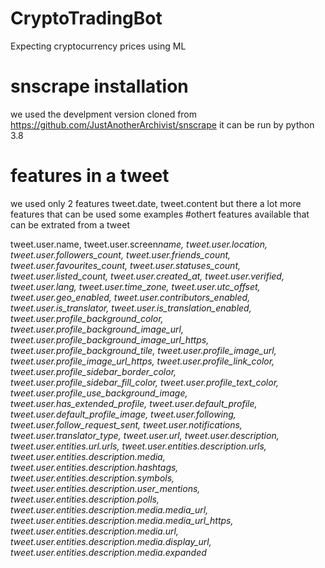 # CryptoTradingBot

Expecting cryptocurrency prices using ML

# snscrape installation

we used the develpment version cloned from https://github.com/JustAnotherArchivist/snscrape
it can be run by python 3.8

# features in a tweet

we used only 2 features tweet.date, tweet.content
but there a lot more features that can be used some examples
#othert features available that can be extrated from a tweet

tweet.user.name, tweet.user.screen*name, tweet.user.location, tweet.user.followers_count, tweet.user.friends_count, tweet.user.favourites_count, tweet.user.statuses_count, tweet.user.listed_count, tweet.user.created_at, tweet.user.verified, tweet.user.lang, tweet.user.time_zone, tweet.user.utc_offset, tweet.user.geo_enabled, tweet.user.contributors_enabled, tweet.user.is_translator, tweet.user.is_translation_enabled, tweet.user.profile_background_color, tweet.user.profile_background_image_url, tweet.user.profile_background_image_url_https, tweet.user.profile_background_tile, tweet.user.profile_image_url, tweet.user.profile_image_url_https, tweet.user.profile_link_color, tweet.user.profile_sidebar_border_color, tweet.user.profile_sidebar_fill_color, tweet.user.profile_text_color, tweet.user.profile_use_background_image, tweet.user.has_extended_profile, tweet.user.default_profile, tweet.user.default_profile_image, tweet.user.following, tweet.user.follow_request_sent, tweet.user.notifications, tweet.user.translator_type, tweet.user.url, tweet.user.description, tweet.user.entities.url.urls, tweet.user.entities.description.urls, tweet.user.entities.description.media, tweet.user.entities.description.hashtags, tweet.user.entities.description.symbols, tweet.user.entities.description.user_mentions, tweet.user.entities.description.polls, tweet.user.entities.description.media.media_url, tweet.user.entities.description.media.media_url_https, tweet.user.entities.description.media.url, tweet.user.entities.description.media.display_url, tweet.user.entities.description.media.expanded*
